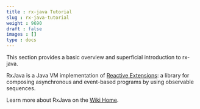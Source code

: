 ```yaml
---
title : rx-java Tutorial
slug : rx-java-tutorial
weight : 9690
draft : false
images : []
type : docs
---
```


This section provides a basic overview and superficial introduction to rx-java.

RxJava is a Java VM implementation of [Reactive Extensions][1]: a library for composing asynchronous and event-based programs by using observable sequences.

Learn more about RxJava on the [Wiki Home][2].


  [1]: http://reactivex.io/
  [2]: https://github.com/ReactiveX/RxJava/wiki


